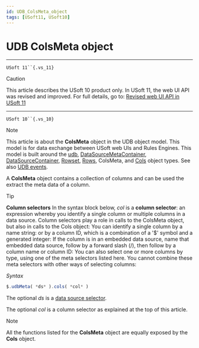 ```yaml
---
id: UDB_ColsMeta_object
tags: [USoft11, USoft10]
---
```

# UDB ColsMeta object



----

`USoft 11``{.vs_11}`

> [!CAUTION]
> This article describes the USoft 10 product only.
> In USoft 11, the web UI API was revised and improved. For full details, go to:
> [Revised web UI API in USoft 11](/docs/Web_and_app_UIs/UDB_udb/Revised_web_UI_API_in_USoft_11.md)

----

`USoft 10``{.vs_10}`

> [!NOTE]
> This article is about the **ColsMeta** object in the UDB object model. This model is for data exchange between USoft web UIs and Rules Engines.
> This model is built around the [udb](/docs/Web_and_app_UIs/UDB_udb), [DataSourceMetaContainer](/docs/Web_and_app_UIs/UDB_DataSourceMetaContainer), [DataSourceContainer](/docs/Web_and_app_UIs/UDB_DataSourceContainer), [Rowset](/docs/Web_and_app_UIs/UDB_Rowset), [Rows](/docs/Web_and_app_UIs/UDB_Rows), ColsMeta, and [Cols](/docs/Web_and_app_UIs/UDB_Cols) object types. See also [UDB events](/docs/Web_and_app_UIs/UDB_Events).

A **ColsMeta** object contains a collection of columns and can be used the extract the meta data of a column.

> [!TIP]
> **Column selectors**
> In the syntax block below, *col* is a **column selector**: an expression whereby you identify a single column or multiple columns in a data source. Column selectors play a role in calls to the ColsMeta object, but also in calls to the Cols object:
> You can identify a single column by a name string:
> or by a column ID, which is a combination of a '$' symbol and a generated integer:
> If the column is in an embedded data source, name that embedded data source, follow by a forward slash (/), then follow by a column name or column ID:
> You can also select one or more columns by type, using one of the meta selectors listed here. You cannot combine these meta selectors with other ways of selecting columns:

*Syntax*

```js
$.udbMeta( *ds* ).cols( *col* )
```

The optional *ds* is a [data source selector](/docs/Web_and_app_UIs/UDB_DataSourceMetaContainer/UDB_DataSourceMetaContainer_object.md).

The optional *col* is a column selector as explained at the top of this article.

> [!NOTE]
> All the functions listed for the **ColsMeta** object are equally exposed by the **Cols** object.